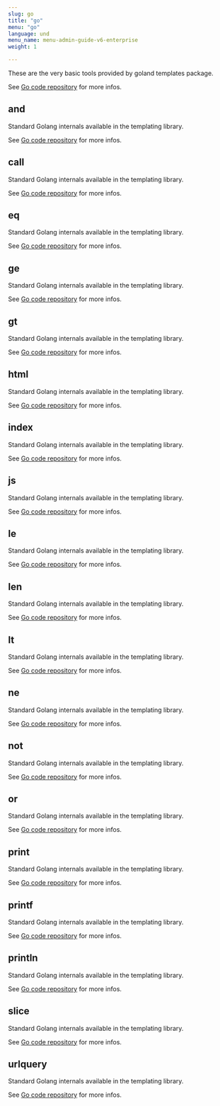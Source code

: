 ```yaml
---
slug: go
title: "go"
menu: "go"
language: und
menu_name: menu-admin-guide-v6-enterprise
weight: 1

---
```


These are the very basic tools provided by goland templates package. 

See [Go code repository](https://github.com/golang/go/blob/435b9dd1a1bae81a32eafb59a9de7fb2873cd51e/src/text/template/funcs.go#L37) for more infos.


## and

 Standard Golang internals available in the templating library. 

See [Go code repository](https://github.com/golang/go/blob/435b9dd1a1bae81a32eafb59a9de7fb2873cd51e/src/text/template/funcs.go#L37) for more infos.

## call

 Standard Golang internals available in the templating library. 

See [Go code repository](https://github.com/golang/go/blob/435b9dd1a1bae81a32eafb59a9de7fb2873cd51e/src/text/template/funcs.go#L37) for more infos.

## eq

 Standard Golang internals available in the templating library. 

See [Go code repository](https://github.com/golang/go/blob/435b9dd1a1bae81a32eafb59a9de7fb2873cd51e/src/text/template/funcs.go#L37) for more infos.

## ge

 Standard Golang internals available in the templating library. 

See [Go code repository](https://github.com/golang/go/blob/435b9dd1a1bae81a32eafb59a9de7fb2873cd51e/src/text/template/funcs.go#L37) for more infos.

## gt

 Standard Golang internals available in the templating library. 

See [Go code repository](https://github.com/golang/go/blob/435b9dd1a1bae81a32eafb59a9de7fb2873cd51e/src/text/template/funcs.go#L37) for more infos.

## html

 Standard Golang internals available in the templating library. 

See [Go code repository](https://github.com/golang/go/blob/435b9dd1a1bae81a32eafb59a9de7fb2873cd51e/src/text/template/funcs.go#L37) for more infos.

## index

 Standard Golang internals available in the templating library. 

See [Go code repository](https://github.com/golang/go/blob/435b9dd1a1bae81a32eafb59a9de7fb2873cd51e/src/text/template/funcs.go#L37) for more infos.

## js

 Standard Golang internals available in the templating library. 

See [Go code repository](https://github.com/golang/go/blob/435b9dd1a1bae81a32eafb59a9de7fb2873cd51e/src/text/template/funcs.go#L37) for more infos.

## le

 Standard Golang internals available in the templating library. 

See [Go code repository](https://github.com/golang/go/blob/435b9dd1a1bae81a32eafb59a9de7fb2873cd51e/src/text/template/funcs.go#L37) for more infos.

## len

 Standard Golang internals available in the templating library. 

See [Go code repository](https://github.com/golang/go/blob/435b9dd1a1bae81a32eafb59a9de7fb2873cd51e/src/text/template/funcs.go#L37) for more infos.

## lt

 Standard Golang internals available in the templating library. 

See [Go code repository](https://github.com/golang/go/blob/435b9dd1a1bae81a32eafb59a9de7fb2873cd51e/src/text/template/funcs.go#L37) for more infos.

## ne

 Standard Golang internals available in the templating library. 

See [Go code repository](https://github.com/golang/go/blob/435b9dd1a1bae81a32eafb59a9de7fb2873cd51e/src/text/template/funcs.go#L37) for more infos.

## not

 Standard Golang internals available in the templating library. 

See [Go code repository](https://github.com/golang/go/blob/435b9dd1a1bae81a32eafb59a9de7fb2873cd51e/src/text/template/funcs.go#L37) for more infos.

## or

 Standard Golang internals available in the templating library. 

See [Go code repository](https://github.com/golang/go/blob/435b9dd1a1bae81a32eafb59a9de7fb2873cd51e/src/text/template/funcs.go#L37) for more infos.

## print

 Standard Golang internals available in the templating library. 

See [Go code repository](https://github.com/golang/go/blob/435b9dd1a1bae81a32eafb59a9de7fb2873cd51e/src/text/template/funcs.go#L37) for more infos.

## printf

 Standard Golang internals available in the templating library. 

See [Go code repository](https://github.com/golang/go/blob/435b9dd1a1bae81a32eafb59a9de7fb2873cd51e/src/text/template/funcs.go#L37) for more infos.

## println

 Standard Golang internals available in the templating library. 

See [Go code repository](https://github.com/golang/go/blob/435b9dd1a1bae81a32eafb59a9de7fb2873cd51e/src/text/template/funcs.go#L37) for more infos.

## slice

 Standard Golang internals available in the templating library. 

See [Go code repository](https://github.com/golang/go/blob/435b9dd1a1bae81a32eafb59a9de7fb2873cd51e/src/text/template/funcs.go#L37) for more infos.

## urlquery

 Standard Golang internals available in the templating library. 

See [Go code repository](https://github.com/golang/go/blob/435b9dd1a1bae81a32eafb59a9de7fb2873cd51e/src/text/template/funcs.go#L37) for more infos.
